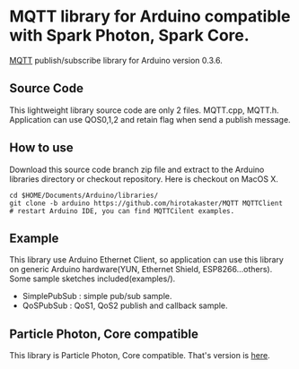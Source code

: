 # MQTT library for Arduino compatible with Spark Photon, Spark Core.
<a href="http://mqtt.org/" target=_blank>MQTT</a> publish/subscribe library for Arduino version 0.3.6.

## Source Code
This lightweight library source code are only 2 files. MQTT.cpp, MQTT.h.
Application can use QOS0,1,2 and retain flag when send a publish message.

## How to use
Download this source code branch zip file and extract to the Arduino libraries directory or checkout repository. Here is checkout on MacOS X.

    cd $HOME/Documents/Arduino/libraries/
    git clone -b arduino https://github.com/hirotakaster/MQTT MQTTClient
    # restart Arduino IDE, you can find MQTTCilent examples.

## Example
This library use Arduino Ethernet Client, so application can use this library on generic Arduino hardware(YUN, Ethernet Shield, ESP8266...others). Some sample sketches included(examples/).
 - SimplePubSub	: simple pub/sub sample. 
 - QoSPubSub : QoS1, QoS2 publish and callback sample.

## Particle Photon, Core compatible
This library is Particle Photon, Core compatible. That's version is <a href="https://github.com/hirotakaster/MQTT">here</a>.
